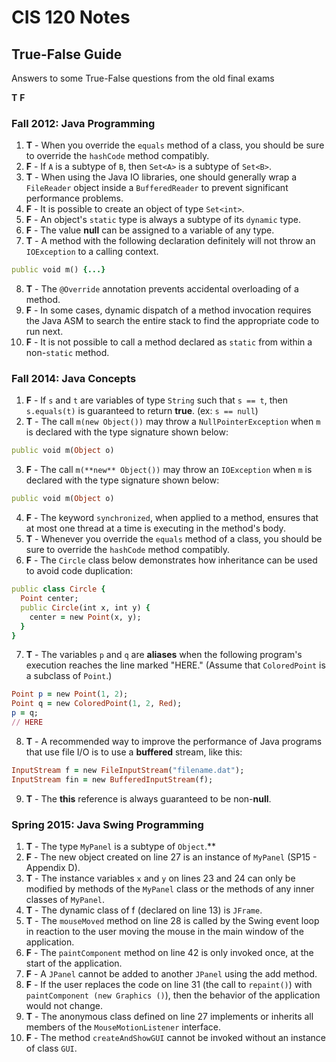 # CIS 120 Notes

## True-False Guide
Answers to some True-False questions from the old final exams

**T** **F**
### Fall 2012: Java Programming
1. **T** - When you override the `equals` method of a class, you should be sure to override the `hashCode` method compatibly.
2. **F** - If `A` is a subtype of `B`, then `Set<A>` is a subtype of `Set<B>`.
3. **T** - When using the Java IO libraries, one should generally wrap a `FileReader` object inside a `BufferedReader` to prevent significant performance problems.
4. **F** - It is possible to create an object of type `Set<int>`.
5. **F** - An object's `static` type is always a subtype of its `dynamic` type.
6. **F** - The value **null** can be assigned to a variable of any type.
7. **T** - A method with the following declaration definitely will not throw an `IOException` to a calling context.
``` ruby
public void m() {...}
```
8. **T** - The `@Override` annotation prevents accidental overloading of a method.
9. **F** - In some cases, dynamic dispatch of a method invocation requires the Java ASM to search the entire stack to find the appropriate code to run next.
10. **F** - It is not possible to call a method declared as `static` from within a non-`static` method.


### Fall 2014: Java Concepts
1. **F** - If `s` and `t` are variables of type `String` such that `s == t`, then `s.equals(t)` is guaranteed to return **true**. (ex: `s == null`)
2. **T** - The call `m(new Object())` may throw a `NullPointerException` when `m` is declared with the type signature shown below:
``` ruby
public void m(Object o)
```
3. **F** - The call `m(**new** Object())` may throw an `IOException` when `m` is declared with the type signature shown below:
``` ruby
public void m(Object o)
```
4. **F** - The keyword `synchronized`, when applied to a method, ensures that at most one thread at a time is executing in the method's body.
5. **T** - Whenever you override the `equals` method of a class, you should be sure to override the `hashCode` method compatibly.
6. **F** - The `Circle` class below demonstrates how inheritance can be used to avoid code duplication:
``` ruby
public class Circle {
  Point center;
  public Circle(int x, int y) {
    center = new Point(x, y);
  }
}
```
7. **T** - The variables `p` and `q` are **aliases** when the following program's execution reaches the line marked "HERE." (Assume that `ColoredPoint` is a subclass of `Point`.)
``` ruby
Point p = new Point(1, 2);
Point q = new ColoredPoint(1, 2, Red);
p = q;
// HERE
```
8. **T** - A recommended way to improve the performance of Java programs that use file I/O is to use a **buffered** stream, like this:
``` ruby
InputStream f = new FileInputStream("filename.dat");
InputStream fin = new BufferedInputStream(f);
```
9. **T** - The **this** reference is always guaranteed to be non-**null**.


### Spring 2015: Java Swing Programming
1. **T** - The type `MyPanel` is a subtype of `Object`.**
2. **F** - The new object created on line 27 is an instance of `MyPanel` (SP15 - Appendix D).
3. **T** - The instance variables `x` and `y` on lines 23 and 24 can only be modified by methods of the `MyPanel` class or the methods of any inner classes of `MyPanel`.
4. **T** - The dynamic class of f (declared on line 13) is `JFrame`.
5. **T** - The `mouseMoved` method on line 28 is called by the Swing event loop in reaction to the user moving the mouse in the main window of the application.
6. **F** - The `paintComponent` method on line 42 is only invoked once, at the start of the application.
7. **F** - A `JPanel` cannot be added to another `JPanel` using the add method.
8. **F** - If the user replaces the code on line 31 (the call to `repaint()`) with `paintComponent (new Graphics ()`), then the behavior of the application would not change.
9. **T** - The anonymous class defined on line 27 implements or inherits all members of the `MouseMotionListener` interface.
10. **F** - The method `createAndShowGUI` cannot be invoked without an instance of class `GUI`.

